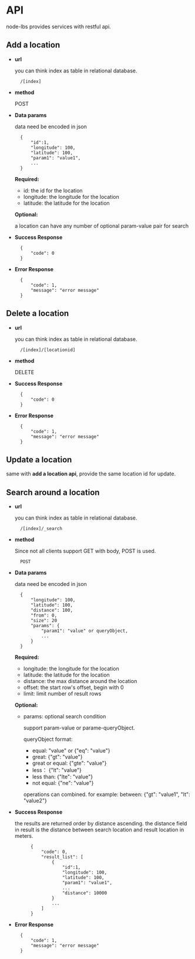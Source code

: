 # API
node-lbs provides services with restful api. 

## Add a location
* **url**

    you can think index as table in relational database.
        
        /[index]

* **method**
   
    POST

* **Data params**

    data need be encoded in json

        {
            "id":1,   
            "longitude": 100, 
            "latitude": 100, 
            "param1": "value1", 
            ...
        }

    **Required:**

    - id: the id for the location
    - longitude: the longitude for the location 
    - latitude:  the latitude for the location
        
    **Optional:**

    a location can have any number of optional param-value pair for search
  
* **Success Response**

        {
            "code": 0
        }

* **Error Response**

        {
            "code": 1,
            "message": "error message"
        }

## Delete a location
* **url**

    you can think index as table in relational database.
        
        /[index]/[locationid]

* **method**
   
    DELETE

* **Success Response**

        {
            "code": 0
        }

* **Error Response**

        {
            "code": 1,
            "message": "error message"
        }

## Update a location

same with **add a location api**, provide the same location id for update.

## Search around a location
* **url**

    you can think index as table in relational database.
        
        /[index]/_search

* **method**

    Since not all clients support GET with body, POST is used.

        POST

* **Data params**
    
    data need be encoded in json

        { 
            "longitude": 100, 
            "latitude": 100,
            "distance": 100, 
            "from": 0,
            "size": 20 
            "params": {
                "param1": "value" or queryObject,
                ...
            }
        }

    **Required:**

    * longitude: the longitude for the location 
    * latitude:  the latitude for the location
    * distance: the max distance around the location
    * offset: the start row's offset, begin with 0
    * limit:  limit number of result rows
    
    **Optional:**

    * params: optional search condition
        
        support param-value or parame-queryObject.
        
        queryObject format:
        * equal: "value" or {"eq": "value"}
        * great: {"gt": "value"}
        * great or equal: {"gte": "value"}
        * less： {"lt": "value"}
        * less than: {"lte": "value"}
        * not equal: {"ne": "value"}
        
        operations can combined. for example:
        between: {"gt": "value1", "lt": "value2"}

* **Success Response**

    the results are returned order by distance ascending.
    the distance field in result is the distance between search location and result location in meters.
        
            {
                "code": 0,
                "result_list": [
                    {
                        "id":1,   
                        "longitude": 100, 
                        "latitude": 100, 
                        "param1": "value1", 
                        ...
                        "distance": 10000
                    }
                    ...
                ]
            }

* **Error Response**

        {
            "code": 1,
            "message": "error message"
        }



